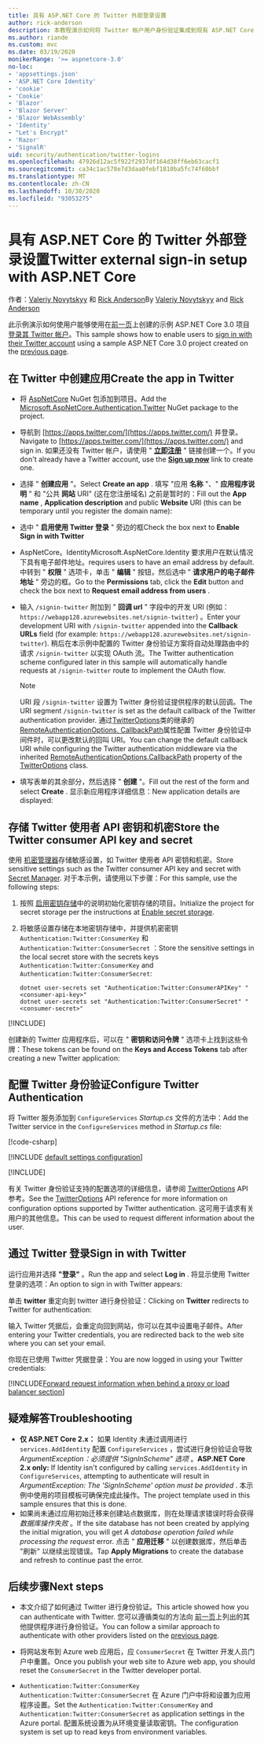 ```yaml
---
title: 具有 ASP.NET Core 的 Twitter 外部登录设置
author: rick-anderson
description: 本教程演示如何将 Twitter 帐户用户身份验证集成到现有 ASP.NET Core 应用。
ms.author: riande
ms.custom: mvc
ms.date: 03/19/2020
monikerRange: '>= aspnetcore-3.0'
no-loc:
- 'appsettings.json'
- 'ASP.NET Core Identity'
- 'cookie'
- 'Cookie'
- 'Blazor'
- 'Blazor Server'
- 'Blazor WebAssembly'
- 'Identity'
- "Let's Encrypt"
- 'Razor'
- 'SignalR'
uid: security/authentication/twitter-logins
ms.openlocfilehash: 47926d12ac5f922f2937df164d38ff6eb63cacf1
ms.sourcegitcommit: ca34c1ac578e7d3daa0febf1810ba5fc74f60bbf
ms.translationtype: MT
ms.contentlocale: zh-CN
ms.lasthandoff: 10/30/2020
ms.locfileid: "93053275"
---
```

# <a name="twitter-external-sign-in-setup-with-aspnet-core"></a><span data-ttu-id="2ae85-103">具有 ASP.NET Core 的 Twitter 外部登录设置</span><span class="sxs-lookup"><span data-stu-id="2ae85-103">Twitter external sign-in setup with ASP.NET Core</span></span>

<span data-ttu-id="2ae85-104">作者：[Valeriy Novytskyy](https://github.com/01binary) 和 [Rick Anderson](https://twitter.com/RickAndMSFT)</span><span class="sxs-lookup"><span data-stu-id="2ae85-104">By [Valeriy Novytskyy](https://github.com/01binary) and [Rick Anderson](https://twitter.com/RickAndMSFT)</span></span>

<span data-ttu-id="2ae85-105">此示例演示如何使用户能够使用在[前一页](xref:security/authentication/social/index)上创建的示例 ASP.NET Core 3.0 项目[登录其 Twitter 帐户](https://dev.twitter.com/web/sign-in/desktop-browser)。</span><span class="sxs-lookup"><span data-stu-id="2ae85-105">This sample shows how to enable users to [sign in with their Twitter account](https://dev.twitter.com/web/sign-in/desktop-browser) using a sample ASP.NET Core 3.0 project created on the [previous page](xref:security/authentication/social/index).</span></span>

## <a name="create-the-app-in-twitter"></a><span data-ttu-id="2ae85-106">在 Twitter 中创建应用</span><span class="sxs-lookup"><span data-stu-id="2ae85-106">Create the app in Twitter</span></span>

* <span data-ttu-id="2ae85-107">将 [AspNetCore](https://www.nuget.org/packages/Microsoft.AspNetCore.Authentication.Twitter/3.0.0) NuGet 包添加到项目。</span><span class="sxs-lookup"><span data-stu-id="2ae85-107">Add the [Microsoft.AspNetCore.Authentication.Twitter](https://www.nuget.org/packages/Microsoft.AspNetCore.Authentication.Twitter/3.0.0) NuGet package to the project.</span></span>

* <span data-ttu-id="2ae85-108">导航到 [https://apps.twitter.com/](https://apps.twitter.com/) 并登录。</span><span class="sxs-lookup"><span data-stu-id="2ae85-108">Navigate to [https://apps.twitter.com/](https://apps.twitter.com/) and sign in.</span></span> <span data-ttu-id="2ae85-109">如果还没有 Twitter 帐户，请使用 " **[立即注册](https://twitter.com/signup)** " 链接创建一个。</span><span class="sxs-lookup"><span data-stu-id="2ae85-109">If you don't already have a Twitter account, use the **[Sign up now](https://twitter.com/signup)** link to create one.</span></span>

* <span data-ttu-id="2ae85-110">选择 " **创建应用** "。</span><span class="sxs-lookup"><span data-stu-id="2ae85-110">Select **Create an app** .</span></span> <span data-ttu-id="2ae85-111">填写 "应用 **名称** "、" **应用程序说明** " 和 "公共 **网站** URI" (这在您注册域名) 之前是暂时的：</span><span class="sxs-lookup"><span data-stu-id="2ae85-111">Fill out the **App name** , **Application description** and public **Website** URI (this can be temporary until you register the domain name):</span></span>

* <span data-ttu-id="2ae85-112">选中 " **启用使用 Twitter 登录** " 旁边的框</span><span class="sxs-lookup"><span data-stu-id="2ae85-112">Check the box next to **Enable Sign in with Twitter**</span></span>

* <span data-ttu-id="2ae85-113">AspNetCore。Identity</span><span class="sxs-lookup"><span data-stu-id="2ae85-113">Microsoft.AspNetCore.Identity</span></span> <span data-ttu-id="2ae85-114">要求用户在默认情况下具有电子邮件地址。</span><span class="sxs-lookup"><span data-stu-id="2ae85-114">requires users to have an email address by default.</span></span> <span data-ttu-id="2ae85-115">中转到 " **权限** " 选项卡，单击 " **编辑** " 按钮，然后选中 " **请求用户的电子邮件地址** " 旁边的框。</span><span class="sxs-lookup"><span data-stu-id="2ae85-115">Go to the **Permissions** tab, click the **Edit** button and check the box next to **Request email address from users** .</span></span>

* <span data-ttu-id="2ae85-116">输入 `/signin-twitter` 附加到 " **回调 url** " 字段中的开发 URI (例如： `https://webapp128.azurewebsites.net/signin-twitter`) 。</span><span class="sxs-lookup"><span data-stu-id="2ae85-116">Enter your development URI with `/signin-twitter` appended into the **Callback URLs** field (for example: `https://webapp128.azurewebsites.net/signin-twitter`).</span></span> <span data-ttu-id="2ae85-117">稍后在本示例中配置的 Twitter 身份验证方案将自动处理路由中的请求 `/signin-twitter` 以实现 OAuth 流。</span><span class="sxs-lookup"><span data-stu-id="2ae85-117">The Twitter authentication scheme configured later in this sample will automatically handle requests at `/signin-twitter` route to implement the OAuth flow.</span></span>

  > [!NOTE]
  > <span data-ttu-id="2ae85-118">URI 段 `/signin-twitter` 设置为 Twitter 身份验证提供程序的默认回调。</span><span class="sxs-lookup"><span data-stu-id="2ae85-118">The URI segment `/signin-twitter` is set as the default callback of the Twitter authentication provider.</span></span> <span data-ttu-id="2ae85-119">通过[TwitterOptions](/dotnet/api/microsoft.aspnetcore.authentication.twitter.twitteroptions)类的继承的[RemoteAuthenticationOptions. CallbackPath](/dotnet/api/microsoft.aspnetcore.authentication.remoteauthenticationoptions.callbackpath)属性配置 Twitter 身份验证中间件时，可以更改默认的回叫 URI。</span><span class="sxs-lookup"><span data-stu-id="2ae85-119">You can change the default callback URI while configuring the Twitter authentication middleware via the inherited [RemoteAuthenticationOptions.CallbackPath](/dotnet/api/microsoft.aspnetcore.authentication.remoteauthenticationoptions.callbackpath) property of the [TwitterOptions](/dotnet/api/microsoft.aspnetcore.authentication.twitter.twitteroptions) class.</span></span>

* <span data-ttu-id="2ae85-120">填写表单的其余部分，然后选择 " **创建** "。</span><span class="sxs-lookup"><span data-stu-id="2ae85-120">Fill out the rest of the form and select **Create** .</span></span> <span data-ttu-id="2ae85-121">显示新应用程序详细信息：</span><span class="sxs-lookup"><span data-stu-id="2ae85-121">New application details are displayed:</span></span>

## <a name="store-the-twitter-consumer-api-key-and-secret"></a><span data-ttu-id="2ae85-122">存储 Twitter 使用者 API 密钥和机密</span><span class="sxs-lookup"><span data-stu-id="2ae85-122">Store the Twitter consumer API key and secret</span></span>

<span data-ttu-id="2ae85-123">使用 [机密管理器](xref:security/app-secrets)存储敏感设置，如 Twitter 使用者 API 密钥和机密。</span><span class="sxs-lookup"><span data-stu-id="2ae85-123">Store sensitive settings such as the Twitter consumer API key and secret with [Secret Manager](xref:security/app-secrets).</span></span> <span data-ttu-id="2ae85-124">对于本示例，请使用以下步骤：</span><span class="sxs-lookup"><span data-stu-id="2ae85-124">For this sample, use the following steps:</span></span>

1. <span data-ttu-id="2ae85-125">按照 [启用密钥存储](xref:security/app-secrets#enable-secret-storage)中的说明初始化密钥存储的项目。</span><span class="sxs-lookup"><span data-stu-id="2ae85-125">Initialize the project for secret storage per the instructions at [Enable secret storage](xref:security/app-secrets#enable-secret-storage).</span></span>
1. <span data-ttu-id="2ae85-126">将敏感设置存储在本地密钥存储中，并提供机密密钥 `Authentication:Twitter:ConsumerKey` 和 `Authentication:Twitter:ConsumerSecret` ：</span><span class="sxs-lookup"><span data-stu-id="2ae85-126">Store the sensitive settings in the local secret store with the secrets keys `Authentication:Twitter:ConsumerKey` and `Authentication:Twitter:ConsumerSecret`:</span></span>

    ```dotnetcli
    dotnet user-secrets set "Authentication:Twitter:ConsumerAPIKey" "<consumer-api-key>"
    dotnet user-secrets set "Authentication:Twitter:ConsumerSecret" "<consumer-secret>"
    ```

[!INCLUDE[](~/includes/environmentVarableColon.md)]

<span data-ttu-id="2ae85-127">创建新的 Twitter 应用程序后，可以在 " **密钥和访问令牌** " 选项卡上找到这些令牌：</span><span class="sxs-lookup"><span data-stu-id="2ae85-127">These tokens can be found on the **Keys and Access Tokens** tab after creating a new Twitter application:</span></span>

## <a name="configure-twitter-authentication"></a><span data-ttu-id="2ae85-128">配置 Twitter 身份验证</span><span class="sxs-lookup"><span data-stu-id="2ae85-128">Configure Twitter Authentication</span></span>

<span data-ttu-id="2ae85-129">将 Twitter 服务添加到 `ConfigureServices` *Startup.cs* 文件的方法中：</span><span class="sxs-lookup"><span data-stu-id="2ae85-129">Add the Twitter service in the `ConfigureServices` method in *Startup.cs* file:</span></span>

[!code-csharp[](~/security/authentication/social/social-code/3.x/StartupTwitter3x.cs?name=snippet&highlight=10-15)]

[!INCLUDE [default settings configuration](includes/default-settings.md)]

[!INCLUDE[](includes/chain-auth-providers.md)]

<span data-ttu-id="2ae85-130">有关 Twitter 身份验证支持的配置选项的详细信息，请参阅 [TwitterOptions](/dotnet/api/microsoft.aspnetcore.builder.twitteroptions) API 参考。</span><span class="sxs-lookup"><span data-stu-id="2ae85-130">See the [TwitterOptions](/dotnet/api/microsoft.aspnetcore.builder.twitteroptions) API reference for more information on configuration options supported by Twitter authentication.</span></span> <span data-ttu-id="2ae85-131">这可用于请求有关用户的其他信息。</span><span class="sxs-lookup"><span data-stu-id="2ae85-131">This can be used to request different information about the user.</span></span>

## <a name="sign-in-with-twitter"></a><span data-ttu-id="2ae85-132">通过 Twitter 登录</span><span class="sxs-lookup"><span data-stu-id="2ae85-132">Sign in with Twitter</span></span>

<span data-ttu-id="2ae85-133">运行应用并选择 **"登录"** 。</span><span class="sxs-lookup"><span data-stu-id="2ae85-133">Run the app and select **Log in** .</span></span> <span data-ttu-id="2ae85-134">将显示使用 Twitter 登录的选项：</span><span class="sxs-lookup"><span data-stu-id="2ae85-134">An option to sign in with Twitter appears:</span></span>

<span data-ttu-id="2ae85-135">单击 **twitter** 重定向到 twitter 进行身份验证：</span><span class="sxs-lookup"><span data-stu-id="2ae85-135">Clicking on **Twitter** redirects to Twitter for authentication:</span></span>

<span data-ttu-id="2ae85-136">输入 Twitter 凭据后，会重定向回到网站，你可以在其中设置电子邮件。</span><span class="sxs-lookup"><span data-stu-id="2ae85-136">After entering your Twitter credentials, you are redirected back to the web site where you can set your email.</span></span>

<span data-ttu-id="2ae85-137">你现在已使用 Twitter 凭据登录：</span><span class="sxs-lookup"><span data-stu-id="2ae85-137">You are now logged in using your Twitter credentials:</span></span>

[!INCLUDE[Forward request information when behind a proxy or load balancer section](includes/forwarded-headers-middleware.md)]

<!-- 
### React to cancel Authorize External sign-in
Twitter doesn't support AccessDeniedPath
Rather in the twitter setup, you can provide an External sign-in homepage. The external sign-in homepage doesn't support localhost. Tested with https://cors3.azurewebsites.net/ and that works.
-->

## <a name="troubleshooting"></a><span data-ttu-id="2ae85-138">疑难解答</span><span class="sxs-lookup"><span data-stu-id="2ae85-138">Troubleshooting</span></span>

* <span data-ttu-id="2ae85-139">**仅 ASP.NET Core 2.x：** 如果 Identity 未通过调用进行 `services.AddIdentity` 配置 `ConfigureServices` ，尝试进行身份验证会导致 *ArgumentException：必须提供 "SignInScheme" 选项* 。</span><span class="sxs-lookup"><span data-stu-id="2ae85-139">**ASP.NET Core 2.x only:** If Identity isn't configured by calling `services.AddIdentity` in `ConfigureServices`, attempting to authenticate will result in *ArgumentException: The 'SignInScheme' option must be provided* .</span></span> <span data-ttu-id="2ae85-140">本示例中使用的项目模板可确保完成此操作。</span><span class="sxs-lookup"><span data-stu-id="2ae85-140">The project template used in this sample ensures that this is done.</span></span>
* <span data-ttu-id="2ae85-141">如果尚未通过应用初始迁移来创建站点数据库，则在处理请求错误时将会获得 *数据库操作失败* 。</span><span class="sxs-lookup"><span data-stu-id="2ae85-141">If the site database has not been created by applying the initial migration, you will get *A database operation failed while processing the request* error.</span></span> <span data-ttu-id="2ae85-142">点击 " **应用迁移** " 以创建数据库，然后单击 "刷新" 以继续出现错误。</span><span class="sxs-lookup"><span data-stu-id="2ae85-142">Tap **Apply Migrations** to create the database and refresh to continue past the error.</span></span>

## <a name="next-steps"></a><span data-ttu-id="2ae85-143">后续步骤</span><span class="sxs-lookup"><span data-stu-id="2ae85-143">Next steps</span></span>

* <span data-ttu-id="2ae85-144">本文介绍了如何通过 Twitter 进行身份验证。</span><span class="sxs-lookup"><span data-stu-id="2ae85-144">This article showed how you can authenticate with Twitter.</span></span> <span data-ttu-id="2ae85-145">您可以遵循类似的方法向 [前一页](xref:security/authentication/social/index)上列出的其他提供程序进行身份验证。</span><span class="sxs-lookup"><span data-stu-id="2ae85-145">You can follow a similar approach to authenticate with other providers listed on the [previous page](xref:security/authentication/social/index).</span></span>

* <span data-ttu-id="2ae85-146">将网站发布到 Azure web 应用后，应 `ConsumerSecret` 在 Twitter 开发人员门户中重置。</span><span class="sxs-lookup"><span data-stu-id="2ae85-146">Once you publish your web site to Azure web app, you should reset the `ConsumerSecret` in the Twitter developer portal.</span></span>

* <span data-ttu-id="2ae85-147">`Authentication:Twitter:ConsumerKey` `Authentication:Twitter:ConsumerSecret` 在 Azure 门户中将和设置为应用程序设置。</span><span class="sxs-lookup"><span data-stu-id="2ae85-147">Set the `Authentication:Twitter:ConsumerKey` and `Authentication:Twitter:ConsumerSecret` as application settings in the Azure portal.</span></span> <span data-ttu-id="2ae85-148">配置系统设置为从环境变量读取密钥。</span><span class="sxs-lookup"><span data-stu-id="2ae85-148">The configuration system is set up to read keys from environment variables.</span></span>

